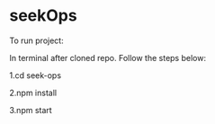 # seekOps

To run project:

In terminal after cloned repo. Follow the steps below:

1.cd seek-ops

2.npm install

3.npm start
